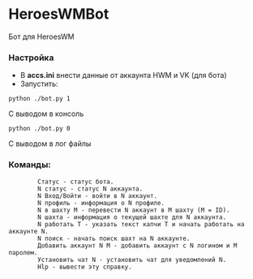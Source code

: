 # HeroesWMBot

Бот для HeroesWM

### Настройка

 - В **accs.ini** внести данные от аккаунта HWM и VK (для бота)
 - Запустить:
```
python ./bot.py 1
```
С выводом в консоль
```
python ./bot.py 0
```
С выводом в лог файлы

### Команды:

```
		Статус - статус бота.
		N статус - статус N аккаунта.
		N Вход/Войти - войти в N аккаунт.
		N профиль - информация о N профиле.
		N в шахту M - перевести N аккаунт в M шахту (M = ID).
		N шахта - информация о текущей шахте для N аккаунта.
		N работать T - указать текст капчи T и начать работать на аккаунте N.
		N поиск - начать поиск шахт на N аккаунте.
		Добавить аккаунт N M - добавить аккаунт с N логином и M паролем.
		Установить чат N - установить чат для уведомлений N.
		Hlp - вывести эту справку.
```
